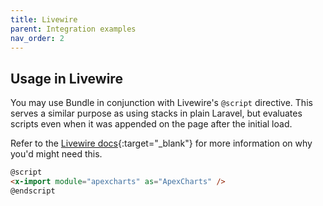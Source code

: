 ```yaml
---
title: Livewire
parent: Integration examples
nav_order: 2
---
```


## Usage in Livewire

You may use Bundle in conjunction with Livewire's `@script` directive. This serves a similar purpose as using stacks in plain Laravel, but evaluates scripts even when it was appended on the page after the initial load.

Refer to the [Livewire docs](https://livewire.laravel.com/docs/javascript#using-javascript-in-livewire-components){:target="\_blank"} for more information on why you'd might need this.

```html
@script
<x-import module="apexcharts" as="ApexCharts" />
@endscript
```
